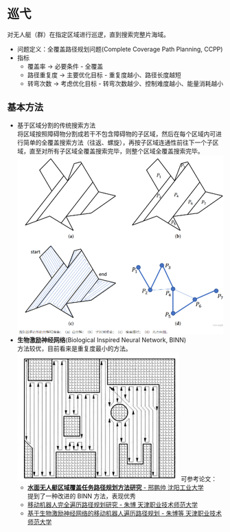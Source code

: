 # 巡弋

对无人艇（群）在指定区域进行巡逻，直到搜索完整片海域。

* 问题定义：全覆盖路径规划问题(Complete Coverage Path Planning, CCPP)
* 指标
  * 覆盖率 -> 必要条件 - 全覆盖
  * 路径重复度 -> 主要优化目标 - 重复度越小、路径长度越短
  * 转弯次数 -> 考虑优化目标 - 转弯次数越少、控制难度越小、能量消耗越小

## 基本方法

* 基于区域分割的传统搜索方法  
  将区域按照障碍物分割成若干不包含障碍物的子区域，然后在每个区域内可进行简单的全覆盖搜索方法（往返、螺旋），再按子区域连通性前往下一个子区域，直至对所有子区域全覆盖搜索完毕，则整个区域全覆盖搜索完毕。  
  ![区域分割](images/image-9.png)
* **生物激励神经网络**(Biological Inspired Neural Network, BINN)  
  方法较优，目前看来是重复度最小的方法。  
  ![BINN](images/image-8.png)
  可参考论文：
  * [**水面无人艇区域覆盖任务路径规划方法研究** - 邢鹏帅 沈阳工业大学](https://kns-cnki-net-s.era.lib.swjtu.edu.cn/kcms/detail/detail.aspx?dbcode=CMFD&filename=1022705112.nh)  
    提到了一种改进的 BINN 方法，表现优秀
  * [移动机器人完全遍历路径规划研究 - 朱博 天津职业技术师范大学](https://kns-cnki-net-s.era.lib.swjtu.edu.cn/kcms/detail/detail.aspx?dbcode=CMFD&filename=1015032991.nh)
  * [基于生物激励神经网络的移动机器人遍历路径规划 - 朱博等 天津职业技术师范大学](https://www.lib.swjtu.edu.cn/asset/detail/0/20336652297)